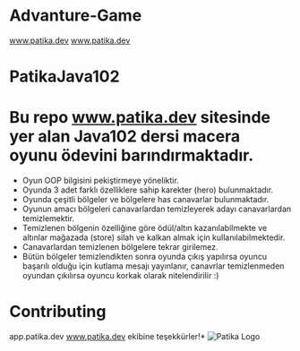 # Advanture-Game
www.patika.dev  www.patika.dev
# PatikaJava102
# Bu repo www.patika.dev sitesinde yer alan Java102 dersi macera oyunu ödevini barındırmaktadır.
  - Oyun OOP bilgisini pekiştirmeye yöneliktir.
  - Oyunda  3 adet farklı özelliklere sahip karekter (hero) bulunmaktadır.
  - Oyunda çeşitli bölgeler ve bölgelere has canavarlar bulunmaktadır.
  - Oyunun amacı bölgeleri canavarlardan temizleyerek adayı canavarlardan temizlemektir.
  - Temizlenen bölgenin özelliğine göre ödül/altın kazanılabilmekte ve altınlar mağazada (store)  silah ve kalkan almak için kullanılabilmektedir.
  - Canavarlardan temizlenen bölgelere tekrar girilemez.
  - Bütün bölgeler temizlendikten sonra oyunda  çıkış yapılırsa oyuncu başarılı olduğu için kutlama mesajı yayınlanır, canavrlar temizlenmeden oyundan çıkılırsa oyuncu korkak olarak nitelendirilir :)
# Contributing
app.patika.dev www.patika.dev ekibine teşekkürler!*
![Patika Logo](https://patika-prod.s3.eu-central-1.amazonaws.com/staticFiles/patikaLogo.png)
